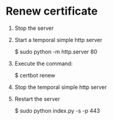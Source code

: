# Renew certificate

1. Stop the server

2. Start a temporal simple http server

    $ sudo python -m http.server 80

3. Execute the command:

    $ certbot renew

4. Stop the temporal simple http server

5. Restart the server

    $ sudo python index.py -s -p 443
